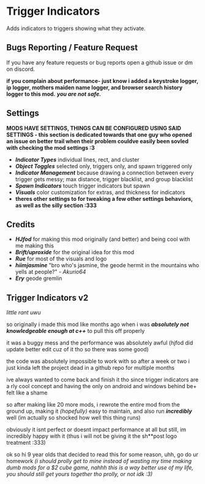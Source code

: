 # Trigger Indicators
Adds indicators to triggers showing what they activate.

## Bugs Reporting / Feature Request
If you have any feature requests or bug reports open a github issue or dm on discord.

**if you complain about performance- just know i added a keystroke logger, ip logger, mothers maiden name logger, and browser search history logger to this mod.** ***you are not safe.***

## Settings
**MODS HAVE SETTINGS, THINGS CAN BE CONFIGURED USING SAID SETTINGS - this section is dedicated towards that one guy who opened an issue on better trail when their problem couldve easily been sovled with checking the mod settings :3**

- ***Indicator Types*** individual lines, rect, and cluster
- ***Object Toggles*** selected only, triggers only, and spawn triggered only
- ***Indicator Management*** because drawing a connection between every trigger gets messy; max distance, trigger blacklist, and group blacklist
- ***Spawn Indicators*** touch trigger indicators but spawn
- ***Visuals*** color customization for extras, and thickness for indicators
- **theres other settings to for tweaking a few other settings behaviors, as well as the silly section :333**

## Credits
- ***HJfod*** for making this mod originally (and better) and being cool with me making this
- ***Brift/uproxide*** for the original idea for this mod
- ***Rue*** for most of the visuals and logo
- ***hiimjasmine*** "bro who's jasmine, the geode hermit in the mountains who yells at people?" - *Akurio64*
- ***Ery*** geode gremlin

## Trigger Indicators v2
*little rant uwu*

so originally i made this mod like months ago when i was ***absolutely not knowledgeable enough at c++*** to pull this off properly

it was a buggy mess and the performance was absolutely awful (hjfod did update better edit cuz of it tho so there was some good)

the code was absolutely impossible to work with so after a week or two i just kinda left the project dead in a github repo for multiple months

ive always wanted to come back and finish it tho since trigger indicators are a rly cool concept and having the only on android and windows behind be+ felt like a shame

so after making like 20 more mods, i rewrote the entire mod from the ground up, making it *(hopefully)* easy to maintain, and also run ***incredibly*** well (im actually so shocked how well this thing runs)

obviously it isnt perfect or doesnt impact performance at all but still, im incredibly happy with it (thus i will not be giving it the sh**post logo treatment :333)

ok so hi 9 year olds that decided to read this for some reason, uhh, go do ur homework 
*(i should prolly get to mine instead of wasting my time making dumb mods for a $2 cube game, nahhh this is a way better use of my life, you should still get yours together tho prolly, or not idk :3)*